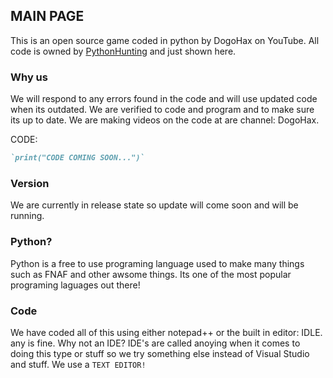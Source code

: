 ## MAIN PAGE

This is an open source game coded in python by DogoHax on YouTube. All code is owned by [PythonHunting](https://pythonhunting.github.io/) and just shown here.

### Why us

We will respond to any errors found in the code and will use updated code when its outdated. We are verified to code and program and to make sure its up to date. We are making videos on the code at are channel: DogoHax.


CODE:
```markdown
`print("CODE COMING SOON...")`
```

### Version
We are currently in release state so update will come soon and will be running.

### Python?
Python is a free to use programing language used to make many things such as FNAF and other awsome things. Its one of the most popular programing laguages out there!

### Code
We have coded all of this using either notepad++ or the built in editor: IDLE. any is fine. Why not an IDE? IDE's are called anoying when it comes to doing this type or stuff so we try something else instead of Visual Studio and stuff. We use a `TEXT EDITOR!`
